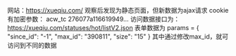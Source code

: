 网站：https://xueqiu.com/
观察后发现为静态页面，但新数据为ajax请求
cookie有加密参数：
acw_tc	276077a116619949...
访问数据接口为：https://xueqiu.com/statuses/hot/listV2.json
表单数据为
params = {
    "since_id": "-1",
    "max_id": "390811",
    "size": "15"
}
其中通过修改max_id，就可访问到不同的数据